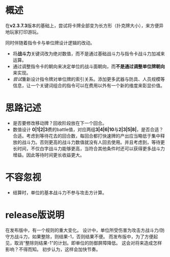 # 概述

在**v2.3.7.3**版本的基础上，尝试将卡牌全部变为长方形（扑克牌大小），来方便异地玩家打印游玩。

同时伴随着指令卡与单位牌设计逻辑的改动。

+ 将**战斗力**关键词改为绝对数值，而不是通过基础战斗力与指令卡战斗力加减来运算。
+ 通过调整指令卡的朝向来决定单位的战斗面朝向，而**不是通过调整单位牌朝向**来实现。
+ *尝试*重新设计指令牌对单位牌的索引关系。添加更多武器与防具、人员规模等信息，让一个关键词组合的指令可以在费用以外有一个新的维度来彰显价值。

# 思路记述

+ 是否要修改移动牌？回收阶段放在下一个回合。
+ 数值设计
  **0|1|2|3**费的battle值，对应两组**3|4|6|10**与**2|3|5|8|**，是否合适？
  合适。考虑到等待花去的回合数，每回合都打快速牌的产出应当略低于集中释放的战斗力。否则更高的战斗力数值就没有人回去使用。并且考虑到，等待更长时间，不仅白字战斗力能够更高，当符合其他条件时还可以获得更多战斗力增益。因此等待时间更长收益更大。

# 不容忽视

+ 结算时，单位的基本战斗力不参与攻击方计算。

# release版说明

在发布版中，有一个规则的重大变化。
设计中，单位所受伤害为攻击方战斗力/防守方战斗力，如果整除，则结果-1，否则结果不便。
而发布版中，为了方便起见，取消“整除则结果-1”的计划。即单位的防御屏障降低。
这会对将来造成怎样影响？不得而知。
初步认为，这样会加快节奏。